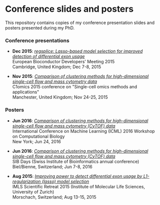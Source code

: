# Conference slides and posters

This repository contains copies of my conference presentation slides and posters presented during my PhD.


### Conference presentations

- **Dec 2015**: [*regsplice: Lasso-based model selection for improved detection of differential exon usage*](slides/Bioconductor2015_regsplice_Lukas_Weber_20151208.pdf) <br/>
European Bioconductor Developers' Meeting 2015 <br/>
Cambridge, United Kingdom; Dec 7-8, 2015

- **Nov 2015**: [*Comparison of clustering methods for high-dimensional single-cell flow and mass cytometry data*](slides/Lukas_Weber_C1omics_clustering_comparison_20151125.pdf) <br/>
C1omics 2015 conference on "Single-cell omics methods and applications" <br/>
Manchester, United Kingdom; Nov 24-25, 2015


### Posters

- **Jun 2016**: [*Comparison of clustering methods for high-dimensional single-cell flow and mass cytometry (CyTOF) data*](posters/Clustering_poster_ICML_Comp_Biol_Lukas_Weber_24Jun2016.pdf) <br/>
International Conference on Machine Learning (ICML) 2016 Workshop on Computational Biology <br/>
New York; Jun 24, 2016

- **Jun 2016**: [*Comparison of clustering methods for high-dimensional single-cell flow and mass cytometry (CyTOF) data*](posters/Clustering_poster_SIB_Days_Lukas_Weber_7Jun2016.pdf) <br/>
SIB Days (Swiss Institute of Bioinformatics annual conference) <br/>
Biel/Bienne, Switzerland; Jun 7-8, 2016

- **Aug 2015**: [*Improving power to detect differential exon usage by L1-regularization (lasso) model selection*](posters/Poster_diff_splicing_LWeber_20150813.pdf) <br/>
IMLS Scientific Retreat 2015 (Institute of Molecular Life Sciences, University of Zurich) <br/>
Morschach, Switzerland; Aug 13-15, 2015

